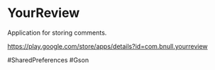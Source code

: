 # YourReview
Application for storing comments.

https://play.google.com/store/apps/details?id=com.bnull.yourreview

#SharedPreferences #Gson
